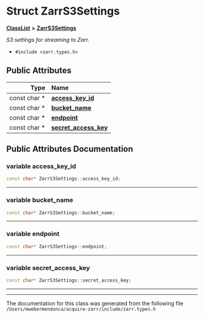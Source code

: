 

# Struct ZarrS3Settings



[**ClassList**](annotated.md) **>** [**ZarrS3Settings**](struct_zarr_s3_settings.md)



_S3 settings for streaming to Zarr._ 

* `#include <zarr.types.h>`





















## Public Attributes

| Type | Name |
| ---: | :--- |
|  const char \* | [**access\_key\_id**](#variable-access_key_id)  <br> |
|  const char \* | [**bucket\_name**](#variable-bucket_name)  <br> |
|  const char \* | [**endpoint**](#variable-endpoint)  <br> |
|  const char \* | [**secret\_access\_key**](#variable-secret_access_key)  <br> |












































## Public Attributes Documentation




### variable access\_key\_id 

```C++
const char* ZarrS3Settings::access_key_id;
```




<hr>



### variable bucket\_name 

```C++
const char* ZarrS3Settings::bucket_name;
```




<hr>



### variable endpoint 

```C++
const char* ZarrS3Settings::endpoint;
```




<hr>



### variable secret\_access\_key 

```C++
const char* ZarrS3Settings::secret_access_key;
```




<hr>

------------------------------
The documentation for this class was generated from the following file `/Users/mwebermendonca/acquire-zarr/include/zarr.types.h`

